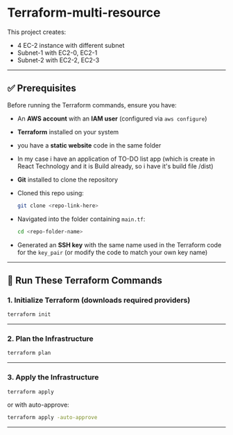 # Terraform-multi-resource

This project creates:

* 4 EC-2 instance with different subnet 
* Subnet-1 with EC2-0, EC2-1
* Subnet-2 with EC2-2, EC2-3

---

## ✅ Prerequisites

Before running the Terraform commands, ensure you have:

* An **AWS account** with an **IAM user** (configured via `aws configure`)

* **Terraform** installed on your system

* you have a **static website** code in the same folder 

* In my case i have an application of TO-DO list app (which is create in React Technology and it is Build already, so i have it's build file /dist)

* **Git** installed to clone the repository

* Cloned this repo using:

  ```bash
  git clone <repo-link-here>
  ```

* Navigated into the folder containing `main.tf`:

  ```bash
  cd <repo-folder-name>
  ```

* Generated an **SSH key** with the same name used in the Terraform code for the `key_pair` (or modify the code to match your own key name)

---

## 🚀 Run These Terraform Commands

### 1. Initialize Terraform (downloads required providers)

```bash
terraform init
```

---

### 2. Plan the Infrastructure

```bash
terraform plan
```

---

### 3. Apply the Infrastructure

```bash
terraform apply
```

or with auto-approve:

```bash
terraform apply -auto-approve
```

---